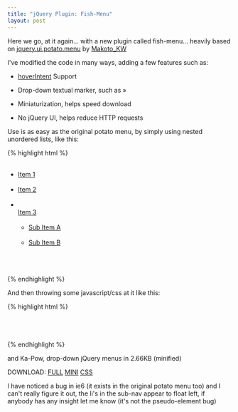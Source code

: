 ```yaml
--- 
title: "jQuery Plugin: Fish-Menu" 
layout: post 
--- 
```


Here we go, at it again... with a new plugin called fish-menu... heavily based on [jquery.ui.potato.menu](http://labs.makotokw.com/s/jquery/menu) by [Makoto_KW](http://makotokw.com/en/)   

I've modified the code in many ways, adding a few features such as:

  * [hoverIntent](http://cherne.net/brian/resources/jquery.hoverIntent.html) Support
  * Drop-down textual marker, such as »
  * Miniaturization, helps speed download  

  * No jQuery UI, helps reduce HTTP requests

Use is as easy as the original potato menu, by simply using nested unordered
lists, like this:


{% highlight html %}    
    <ul id="menu1">  
    <li><a href="#">Item 1</a></li>  
    <li><a href="#">Item 2</a></li>  
    <li>  
    <a href="#">Item 3</a>  
    <ul>  
    <li><a href="#">Sub Item A</a></li>  
    <li><a href="#">Sub Item B</a></li>  
    </ul>  
    </li>  
    </ul>
{% endhighlight %}

And then throwing some javascript/css at it like this:

    
{% highlight html %}    
    <link rel="stylesheet" type="text/css" href="jquery.fish.css" />  
    <script src="http://ajax.googleapis.com/ajax/libs/jquery/1.3.2/jquery.min.js" type="text/javascript"></script>  
    <script src="js/jquery.hoverIntent.min.js" type="text/javascript"></script>  
    <script src="js/jquery.fish.menu.js" type="text/javascript"></script>  
    <script type="text/javascript">  
    $(document).ready(function(){  
    $('#menu1').fishMenu();  
    });  
    </script>
{% endhighlight %}

and Ka-Pow, drop-down jQuery menus in 2.66KB (minified)

DOWNLOAD: [FULL](http://jkirchartz-jquery-repository.googlecode.com/files/jquery.fish.menu.js) 
[MINI](http://jkirchartz-jquery-repository.googlecode.com/files/jquery.fish.menu-min.js) 
[CSS](http://jkirchartz-jquery-repository.googlecode.com/files/jquery.fish.css)

I have noticed a bug in ie6 (it exists in the original potato menu too) and I
can't really figure it out, the li's in the sub-nav appear to float left, if
anybody has any insight let me know (it's not the pseudo-element bug)

